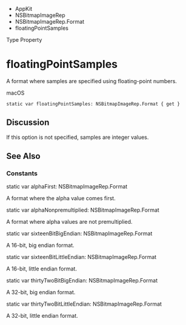 

- AppKit
- NSBitmapImageRep
- NSBitmapImageRep.Format
-  floatingPointSamples 

Type Property

# floatingPointSamples

A format where samples are specified using floating-point numbers.

macOS

``` source
static var floatingPointSamples: NSBitmapImageRep.Format { get }
```

## Discussion

If this option is not specified, samples are integer values.

## See Also

### Constants

static var alphaFirst: NSBitmapImageRep.Format

A format where the alpha value comes first.

static var alphaNonpremultiplied: NSBitmapImageRep.Format

A format where alpha values are not premultiplied.

static var sixteenBitBigEndian: NSBitmapImageRep.Format

A 16-bit, big endian format.

static var sixteenBitLittleEndian: NSBitmapImageRep.Format

A 16-bit, little endian format.

static var thirtyTwoBitBigEndian: NSBitmapImageRep.Format

A 32-bit, big endian format.

static var thirtyTwoBitLittleEndian: NSBitmapImageRep.Format

A 32-bit, little endian format.

